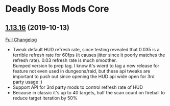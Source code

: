 # Deadly Boss Mods Core

## [1.13.16](https://github.com/DeadlyBossMods/DBM-Classic/tree/1.13.16) (2019-10-13)
[Full Changelog](https://github.com/DeadlyBossMods/DBM-Classic/compare/1.13.15...1.13.16)

- Tweak default HUD refresh rate, since testing revealed that 0.035 is a terrible refresh rate for 60fps (it causes jitter since it poorly matches the refresh rate). 0.03 refresh rate is much smoother.  
    Bumped version to prep tag. I know it's wierd to tag a new release for feature not even used in dungeons/raid, but these api tweaks are important to push out since opening the HUD api wide open for 3rd party usage :)  
- Support API for 3rd party mods to control refresh rate of HUD  
- Because in classic it's up to 40 targets,  half the scan count on fireball to reduce target iteration by 50%  
